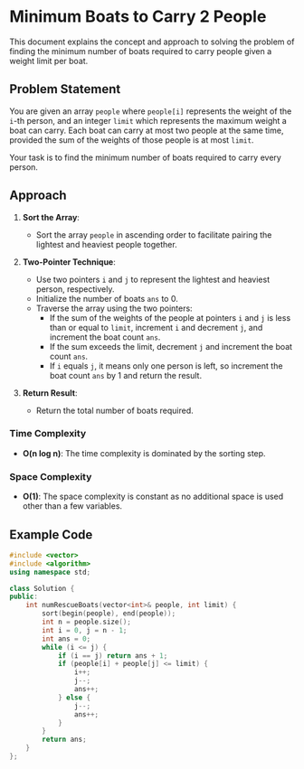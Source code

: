 # Minimum Boats to Carry 2 People

This document explains the concept and approach to solving the problem of finding the minimum number of boats required to carry people given a weight limit per boat.

## Problem Statement

You are given an array `people` where `people[i]` represents the weight of the `i`-th person, and an integer `limit` which represents the maximum weight a boat can carry. Each boat can carry at most two people at the same time, provided the sum of the weights of those people is at most `limit`.

Your task is to find the minimum number of boats required to carry every person.

## Approach

1. **Sort the Array**:
   - Sort the array `people` in ascending order to facilitate pairing the lightest and heaviest people together.

2. **Two-Pointer Technique**:
   - Use two pointers `i` and `j` to represent the lightest and heaviest person, respectively.
   - Initialize the number of boats `ans` to 0.
   - Traverse the array using the two pointers:
     - If the sum of the weights of the people at pointers `i` and `j` is less than or equal to `limit`, increment `i` and decrement `j`, and increment the boat count `ans`.
     - If the sum exceeds the limit, decrement `j` and increment the boat count `ans`.
     - If `i` equals `j`, it means only one person is left, so increment the boat count `ans` by 1 and return the result.

3. **Return Result**:
   - Return the total number of boats required.

### Time Complexity

- **O(n log n)**: The time complexity is dominated by the sorting step.

### Space Complexity

- **O(1)**: The space complexity is constant as no additional space is used other than a few variables.

## Example Code

```cpp
#include <vector>
#include <algorithm>
using namespace std;

class Solution {
public:
    int numRescueBoats(vector<int>& people, int limit) {
        sort(begin(people), end(people));
        int n = people.size();
        int i = 0, j = n - 1;
        int ans = 0;
        while (i <= j) {
            if (i == j) return ans + 1;
            if (people[i] + people[j] <= limit) {
                i++;
                j--;
                ans++;
            } else {
                j--;
                ans++;
            }
        }
        return ans;
    }
};